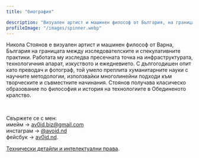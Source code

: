 ```yaml
---
title: "биография"

description: "Визуален артист и машинен философ от България, на границата между изследователски и спекулативни практики."
profileImage: "/images/spinner.webp"
---
```


Никола Стоянов е визуален артист и машинен философ от Варна, България на границата между изследователските и спекулативните практики. Работата му изследва пресечната точка на инфраструктурата, технологичния апарат, изкуството и ежедневието. С дългогодишен опит като преводач и фотограф, той умело преплита хуманитарните науки с научните методологии, използвайки многолинейни подходи към творческите и съвместните начинания. Стоянов получава класическо образование по философия и история на технологиите в Обединеното кралство.

</br>

Свържете се с мен:</br>
имейм → [av0id.biz@gmail.com](mailto:av0id.biz@gmail.com)</br>
инстаграм → [@avoid.nd](https://www.instagram.com/avoid.nd/)</br>
фейсбук → [av0id.nd](https://www.facebook.com/av0id.nd/").

[Технически детайли и интелектуални права](/tech-spec/tech-spec).
